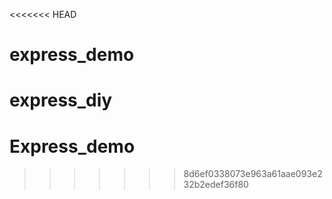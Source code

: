 <<<<<<< HEAD
# express_demo
express_diy
=======
# Express_demo
>>>>>>> 8d6ef0338073e963a61aae093e232b2edef36f80
